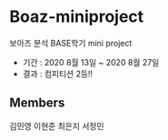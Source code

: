 # Boaz-miniproject
보아즈 분석 BASE학기 mini project

- 기간 : 2020 8월 13일 ~ 2020 8월 27일
- 결과 : 컴피티션 2등!!

## Members
김민영 이현준 최은지 서정민
